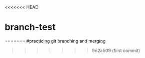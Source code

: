 <<<<<<< HEAD
# branch-test
=======
#practicing git branching and merging
>>>>>>> 9d2ab09 (first commit)
